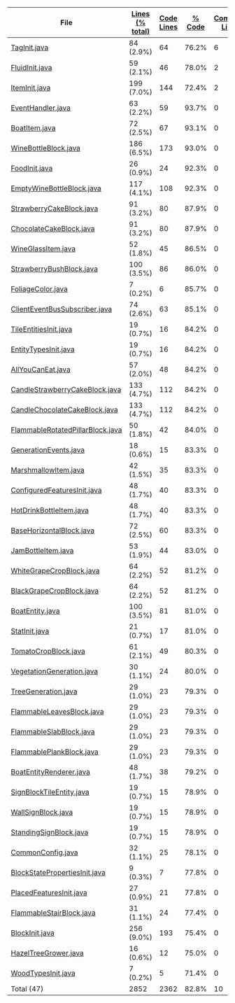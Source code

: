 
|File|[Lines (% total)](https://github.com/ItamarDenkberg/All-You-Can-Eat/tree/1.18.2/Statistics/LinesDescending.md/)|[Code Lines](https://github.com/ItamarDenkberg/All-You-Can-Eat/tree/1.18.2/Statistics/CodeDescending.md/)|[% Code](https://github.com/ItamarDenkberg/All-You-Can-Eat/tree/1.18.2/Statistics/ProportionCodeDescending.md/)|[Comment Lines](https://github.com/ItamarDenkberg/All-You-Can-Eat/tree/1.18.2/Statistics/CommentsDescending.md/)|[% Comment](https://github.com/ItamarDenkberg/All-You-Can-Eat/tree/1.18.2/Statistics/ProportionCommentsAscending.md/)|[Blank Lines](https://github.com/ItamarDenkberg/All-You-Can-Eat/tree/1.18.2/Statistics/BlanksDescending.md/)|[% Blank](https://github.com/ItamarDenkberg/All-You-Can-Eat/tree/1.18.2/Statistics/ProportionBlanksDescending.md/)|
| --- | --- | --- | --- | --- | --- | --- | --- |
|[TagInit.java](https://github.com/ItamarDenkberg/All-You-Can-Eat/tree/1.18.2/./src/main/java/io/github/itamardenkberg/allyoucaneat/core/init/TagInit.java)|84 (2.9%)|64|76.2%|6|7.1%|14|16.7%|
|[FluidInit.java](https://github.com/ItamarDenkberg/All-You-Can-Eat/tree/1.18.2/./src/main/java/io/github/itamardenkberg/allyoucaneat/core/init/FluidInit.java)|59 (2.1%)|46|78.0%|2|3.4%|11|18.6%|
|[ItemInit.java](https://github.com/ItamarDenkberg/All-You-Can-Eat/tree/1.18.2/./src/main/java/io/github/itamardenkberg/allyoucaneat/core/init/ItemInit.java)|199 (7.0%)|144|72.4%|2|1.0%|53|26.6%|
|[EventHandler.java](https://github.com/ItamarDenkberg/All-You-Can-Eat/tree/1.18.2/./src/main/java/io/github/itamardenkberg/allyoucaneat/common/events/EventHandler.java)|63 (2.2%)|59|93.7%|0|0.0%|4|6.3%|
|[BoatItem.java](https://github.com/ItamarDenkberg/All-You-Can-Eat/tree/1.18.2/./src/main/java/io/github/itamardenkberg/allyoucaneat/common/items/BoatItem.java)|72 (2.5%)|67|93.1%|0|0.0%|5|6.9%|
|[WineBottleBlock.java](https://github.com/ItamarDenkberg/All-You-Can-Eat/tree/1.18.2/./src/main/java/io/github/itamardenkberg/allyoucaneat/common/blocks/WineBottleBlock.java)|186 (6.5%)|173|93.0%|0|0.0%|13|7.0%|
|[FoodInit.java](https://github.com/ItamarDenkberg/All-You-Can-Eat/tree/1.18.2/./src/main/java/io/github/itamardenkberg/allyoucaneat/core/init/FoodInit.java)|26 (0.9%)|24|92.3%|0|0.0%|2|7.7%|
|[EmptyWineBottleBlock.java](https://github.com/ItamarDenkberg/All-You-Can-Eat/tree/1.18.2/./src/main/java/io/github/itamardenkberg/allyoucaneat/common/blocks/EmptyWineBottleBlock.java)|117 (4.1%)|108|92.3%|0|0.0%|9|7.7%|
|[StrawberryCakeBlock.java](https://github.com/ItamarDenkberg/All-You-Can-Eat/tree/1.18.2/./src/main/java/io/github/itamardenkberg/allyoucaneat/common/blocks/StrawberryCakeBlock.java)|91 (3.2%)|80|87.9%|0|0.0%|11|12.1%|
|[ChocolateCakeBlock.java](https://github.com/ItamarDenkberg/All-You-Can-Eat/tree/1.18.2/./src/main/java/io/github/itamardenkberg/allyoucaneat/common/blocks/ChocolateCakeBlock.java)|91 (3.2%)|80|87.9%|0|0.0%|11|12.1%|
|[WineGlassItem.java](https://github.com/ItamarDenkberg/All-You-Can-Eat/tree/1.18.2/./src/main/java/io/github/itamardenkberg/allyoucaneat/common/items/WineGlassItem.java)|52 (1.8%)|45|86.5%|0|0.0%|7|13.5%|
|[StrawberryBushBlock.java](https://github.com/ItamarDenkberg/All-You-Can-Eat/tree/1.18.2/./src/main/java/io/github/itamardenkberg/allyoucaneat/common/blocks/StrawberryBushBlock.java)|100 (3.5%)|86|86.0%|0|0.0%|14|14.0%|
|[FoliageColor.java](https://github.com/ItamarDenkberg/All-You-Can-Eat/tree/1.18.2/./src/main/java/io/github/itamardenkberg/allyoucaneat/world/FoliageColor.java)|7 (0.2%)|6|85.7%|0|0.0%|1|14.3%|
|[ClientEventBusSubscriber.java](https://github.com/ItamarDenkberg/All-You-Can-Eat/tree/1.18.2/./src/main/java/io/github/itamardenkberg/allyoucaneat/core/util/ClientEventBusSubscriber.java)|74 (2.6%)|63|85.1%|0|0.0%|11|14.9%|
|[TileEntitiesInit.java](https://github.com/ItamarDenkberg/All-You-Can-Eat/tree/1.18.2/./src/main/java/io/github/itamardenkberg/allyoucaneat/core/init/TileEntitiesInit.java)|19 (0.7%)|16|84.2%|0|0.0%|3|15.8%|
|[EntityTypesInit.java](https://github.com/ItamarDenkberg/All-You-Can-Eat/tree/1.18.2/./src/main/java/io/github/itamardenkberg/allyoucaneat/core/init/EntityTypesInit.java)|19 (0.7%)|16|84.2%|0|0.0%|3|15.8%|
|[AllYouCanEat.java](https://github.com/ItamarDenkberg/All-You-Can-Eat/tree/1.18.2/./src/main/java/io/github/itamardenkberg/allyoucaneat/AllYouCanEat.java)|57 (2.0%)|48|84.2%|0|0.0%|9|15.8%|
|[CandleStrawberryCakeBlock.java](https://github.com/ItamarDenkberg/All-You-Can-Eat/tree/1.18.2/./src/main/java/io/github/itamardenkberg/allyoucaneat/common/blocks/CandleStrawberryCakeBlock.java)|133 (4.7%)|112|84.2%|0|0.0%|21|15.8%|
|[CandleChocolateCakeBlock.java](https://github.com/ItamarDenkberg/All-You-Can-Eat/tree/1.18.2/./src/main/java/io/github/itamardenkberg/allyoucaneat/common/blocks/CandleChocolateCakeBlock.java)|133 (4.7%)|112|84.2%|0|0.0%|21|15.8%|
|[FlammableRotatedPillarBlock.java](https://github.com/ItamarDenkberg/All-You-Can-Eat/tree/1.18.2/./src/main/java/io/github/itamardenkberg/allyoucaneat/common/blocks/FlammableRotatedPillarBlock.java)|50 (1.8%)|42|84.0%|0|0.0%|8|16.0%|
|[GenerationEvents.java](https://github.com/ItamarDenkberg/All-You-Can-Eat/tree/1.18.2/./src/main/java/io/github/itamardenkberg/allyoucaneat/world/GenerationEvents.java)|18 (0.6%)|15|83.3%|0|0.0%|3|16.7%|
|[MarshmallowItem.java](https://github.com/ItamarDenkberg/All-You-Can-Eat/tree/1.18.2/./src/main/java/io/github/itamardenkberg/allyoucaneat/common/items/MarshmallowItem.java)|42 (1.5%)|35|83.3%|0|0.0%|7|16.7%|
|[ConfiguredFeaturesInit.java](https://github.com/ItamarDenkberg/All-You-Can-Eat/tree/1.18.2/./src/main/java/io/github/itamardenkberg/allyoucaneat/world/features/ConfiguredFeaturesInit.java)|48 (1.7%)|40|83.3%|0|0.0%|8|16.7%|
|[HotDrinkBottleItem.java](https://github.com/ItamarDenkberg/All-You-Can-Eat/tree/1.18.2/./src/main/java/io/github/itamardenkberg/allyoucaneat/common/items/HotDrinkBottleItem.java)|48 (1.7%)|40|83.3%|0|0.0%|8|16.7%|
|[BaseHorizontalBlock.java](https://github.com/ItamarDenkberg/All-You-Can-Eat/tree/1.18.2/./src/main/java/io/github/itamardenkberg/allyoucaneat/common/blocks/BaseHorizontalBlock.java)|72 (2.5%)|60|83.3%|0|0.0%|12|16.7%|
|[JamBottleItem.java](https://github.com/ItamarDenkberg/All-You-Can-Eat/tree/1.18.2/./src/main/java/io/github/itamardenkberg/allyoucaneat/common/items/JamBottleItem.java)|53 (1.9%)|44|83.0%|0|0.0%|9|17.0%|
|[WhiteGrapeCropBlock.java](https://github.com/ItamarDenkberg/All-You-Can-Eat/tree/1.18.2/./src/main/java/io/github/itamardenkberg/allyoucaneat/common/blocks/WhiteGrapeCropBlock.java)|64 (2.2%)|52|81.2%|0|0.0%|12|18.8%|
|[BlackGrapeCropBlock.java](https://github.com/ItamarDenkberg/All-You-Can-Eat/tree/1.18.2/./src/main/java/io/github/itamardenkberg/allyoucaneat/common/blocks/BlackGrapeCropBlock.java)|64 (2.2%)|52|81.2%|0|0.0%|12|18.8%|
|[BoatEntity.java](https://github.com/ItamarDenkberg/All-You-Can-Eat/tree/1.18.2/./src/main/java/io/github/itamardenkberg/allyoucaneat/common/entities/vehicle/BoatEntity.java)|100 (3.5%)|81|81.0%|0|0.0%|19|19.0%|
|[StatInit.java](https://github.com/ItamarDenkberg/All-You-Can-Eat/tree/1.18.2/./src/main/java/io/github/itamardenkberg/allyoucaneat/core/init/StatInit.java)|21 (0.7%)|17|81.0%|0|0.0%|4|19.0%|
|[TomatoCropBlock.java](https://github.com/ItamarDenkberg/All-You-Can-Eat/tree/1.18.2/./src/main/java/io/github/itamardenkberg/allyoucaneat/common/blocks/TomatoCropBlock.java)|61 (2.1%)|49|80.3%|0|0.0%|12|19.7%|
|[VegetationGeneration.java](https://github.com/ItamarDenkberg/All-You-Can-Eat/tree/1.18.2/./src/main/java/io/github/itamardenkberg/allyoucaneat/world/gen/VegetationGeneration.java)|30 (1.1%)|24|80.0%|0|0.0%|6|20.0%|
|[TreeGeneration.java](https://github.com/ItamarDenkberg/All-You-Can-Eat/tree/1.18.2/./src/main/java/io/github/itamardenkberg/allyoucaneat/world/gen/TreeGeneration.java)|29 (1.0%)|23|79.3%|0|0.0%|6|20.7%|
|[FlammableLeavesBlock.java](https://github.com/ItamarDenkberg/All-You-Can-Eat/tree/1.18.2/./src/main/java/io/github/itamardenkberg/allyoucaneat/common/blocks/FlammableLeavesBlock.java)|29 (1.0%)|23|79.3%|0|0.0%|6|20.7%|
|[FlammableSlabBlock.java](https://github.com/ItamarDenkberg/All-You-Can-Eat/tree/1.18.2/./src/main/java/io/github/itamardenkberg/allyoucaneat/common/blocks/FlammableSlabBlock.java)|29 (1.0%)|23|79.3%|0|0.0%|6|20.7%|
|[FlammablePlankBlock.java](https://github.com/ItamarDenkberg/All-You-Can-Eat/tree/1.18.2/./src/main/java/io/github/itamardenkberg/allyoucaneat/common/blocks/FlammablePlankBlock.java)|29 (1.0%)|23|79.3%|0|0.0%|6|20.7%|
|[BoatEntityRenderer.java](https://github.com/ItamarDenkberg/All-You-Can-Eat/tree/1.18.2/./src/main/java/io/github/itamardenkberg/allyoucaneat/client/render/entity/BoatEntityRenderer.java)|48 (1.7%)|38|79.2%|0|0.0%|10|20.8%|
|[SignBlockTileEntity.java](https://github.com/ItamarDenkberg/All-You-Can-Eat/tree/1.18.2/./src/main/java/io/github/itamardenkberg/allyoucaneat/common/tileentities/SignBlockTileEntity.java)|19 (0.7%)|15|78.9%|0|0.0%|4|21.1%|
|[WallSignBlock.java](https://github.com/ItamarDenkberg/All-You-Can-Eat/tree/1.18.2/./src/main/java/io/github/itamardenkberg/allyoucaneat/common/blocks/WallSignBlock.java)|19 (0.7%)|15|78.9%|0|0.0%|4|21.1%|
|[StandingSignBlock.java](https://github.com/ItamarDenkberg/All-You-Can-Eat/tree/1.18.2/./src/main/java/io/github/itamardenkberg/allyoucaneat/common/blocks/StandingSignBlock.java)|19 (0.7%)|15|78.9%|0|0.0%|4|21.1%|
|[CommonConfig.java](https://github.com/ItamarDenkberg/All-You-Can-Eat/tree/1.18.2/./src/main/java/io/github/itamardenkberg/allyoucaneat/core/config/CommonConfig.java)|32 (1.1%)|25|78.1%|0|0.0%|7|21.9%|
|[BlockStatePropertiesInit.java](https://github.com/ItamarDenkberg/All-You-Can-Eat/tree/1.18.2/./src/main/java/io/github/itamardenkberg/allyoucaneat/core/init/BlockStatePropertiesInit.java)|9 (0.3%)|7|77.8%|0|0.0%|2|22.2%|
|[PlacedFeaturesInit.java](https://github.com/ItamarDenkberg/All-You-Can-Eat/tree/1.18.2/./src/main/java/io/github/itamardenkberg/allyoucaneat/world/features/PlacedFeaturesInit.java)|27 (0.9%)|21|77.8%|0|0.0%|6|22.2%|
|[FlammableStairBlock.java](https://github.com/ItamarDenkberg/All-You-Can-Eat/tree/1.18.2/./src/main/java/io/github/itamardenkberg/allyoucaneat/common/blocks/FlammableStairBlock.java)|31 (1.1%)|24|77.4%|0|0.0%|7|22.6%|
|[BlockInit.java](https://github.com/ItamarDenkberg/All-You-Can-Eat/tree/1.18.2/./src/main/java/io/github/itamardenkberg/allyoucaneat/core/init/BlockInit.java)|256 (9.0%)|193|75.4%|0|0.0%|63|24.6%|
|[HazelTreeGrower.java](https://github.com/ItamarDenkberg/All-You-Can-Eat/tree/1.18.2/./src/main/java/io/github/itamardenkberg/allyoucaneat/world/features/tree/HazelTreeGrower.java)|16 (0.6%)|12|75.0%|0|0.0%|4|25.0%|
|[WoodTypesInit.java](https://github.com/ItamarDenkberg/All-You-Can-Eat/tree/1.18.2/./src/main/java/io/github/itamardenkberg/allyoucaneat/core/init/WoodTypesInit.java)|7 (0.2%)|5|71.4%|0|0.0%|2|28.6%|
|Total (47)|2852|2362|82.8%|10| 0.4%|480|16.8%|